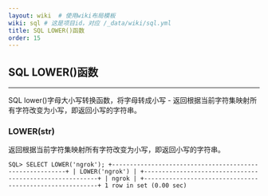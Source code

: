 ```yaml
---
layout: wiki  # 使用wiki布局模板
wiki: sql # 这是项目id，对应 /_data/wiki/sql.yml
title: SQL LOWER()函数
order: 15
---
```


## SQL LOWER()函数

------

SQL lower()字母大小写转换函数，将字母转成小写 - 返回根据当前字符集映射所有字符改变为小写，即返回小写的字符串。

### LOWER(str)

返回根据当前字符集映射所有字符改变为小写，即返回小写的字符串。

```
SQL> SELECT LOWER('ngrok'); +---------------------------------------------------------+ | LOWER('ngrok') | +---------------------------------------------------------+ | ngrok | +---------------------------------------------------------+ 1 row in set (0.00 sec)
```

